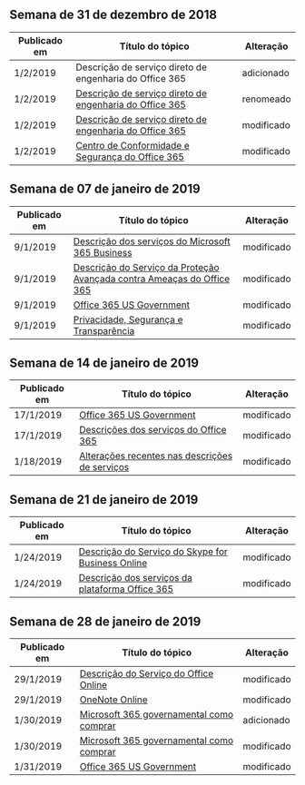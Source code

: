 <!-- This file is generated automatically each week. Changes made to this file will be overwritten.-->




## <a name="week-of-december-31-2018"></a>Semana de 31 de dezembro de 2018


| Publicado em |Título do tópico | Alteração |
|------|------------|--------|
| 1/2/2019 | Descrição de serviço direto de engenharia do Office 365 | adicionado |
| 1/2/2019 | [Descrição de serviço direto de engenharia do Office 365](/Office365/ServiceDescriptions/office-365-engineering-direct-service-description) | renomeado |
| 1/2/2019 | [Descrição de serviço direto de engenharia do Office 365](/Office365/ServiceDescriptions/office-365-engineering-direct-service-description) | modificado |
| 1/2/2019 | [Centro de Conformidade e Segurança do Office 365](/Office365/ServiceDescriptions/office-365-platform-service-description/office-365-securitycompliance-center) | modificado |


## <a name="week-of-january-07-2019"></a>Semana de 07 de janeiro de 2019


| Publicado em |Título do tópico | Alteração |
|------|------------|--------|
| 9/1/2019 | [Descrição dos serviços do Microsoft 365 Business](/Office365/ServiceDescriptions/microsoft-365-business-service-description) | modificado |
| 9/1/2019 | [Descrição do Serviço da Proteção Avançada contra Ameaças do Office 365](/Office365/ServiceDescriptions/office-365-advanced-threat-protection-service-description) | modificado |
| 9/1/2019 | [Office 365 US Government](/Office365/ServiceDescriptions/office-365-platform-service-description/office-365-us-government/office-365-us-government) | modificado |
| 9/1/2019 | [Privacidade, Segurança e Transparência](/Office365/ServiceDescriptions/office-365-platform-service-description/privacy-security-and-transparency) | modificado |


## <a name="week-of-january-14-2019"></a>Semana de 14 de janeiro de 2019


| Publicado em |Título do tópico | Alteração |
|------|------------|--------|
| 17/1/2019 | [Office 365 US Government](/Office365/ServiceDescriptions/office-365-platform-service-description/office-365-us-government/office-365-us-government) | modificado |
| 17/1/2019 | [Descrições dos serviços do Office 365](/Office365/ServiceDescriptions/office-365-service-descriptions-technet-library) | modificado |
| 1/18/2019 | [Alterações recentes nas descrições de serviços](/Office365/ServiceDescriptions/recent-service-descriptions-changes) | modificado |


## <a name="week-of-january-21-2019"></a>Semana de 21 de janeiro de 2019


| Publicado em |Título do tópico | Alteração |
|------|------------|--------|
| 1/24/2019 | [Descrição do Serviço do Skype for Business Online](/Office365/ServiceDescriptions/skype-for-business-online-service-description/skype-for-business-online-service-description) | modificado |
| 1/24/2019 | [Descrição dos serviços da plataforma Office 365](/Office365/ServiceDescriptions/office-365-platform-service-description/office-365-platform-service-description) | modificado |


## <a name="week-of-january-28-2019"></a>Semana de 28 de janeiro de 2019


| Publicado em |Título do tópico | Alteração |
|------|------------|--------|
| 29/1/2019 | [Descrição do Serviço do Office Online](/Office365/ServiceDescriptions/office-online-service-description/office-online-service-description) | modificado |
| 29/1/2019 | [OneNote Online](/Office365/ServiceDescriptions/office-online-service-description/onenote-online) | modificado |
| 1/30/2019 | [Microsoft 365 governamental como comprar](/Office365/ServiceDescriptions/office-365-platform-service-description/office-365-us-government/microsoft-365-government-how-to-buy) | adicionado |
| 1/30/2019 | [Microsoft 365 governamental como comprar](/Office365/ServiceDescriptions/office-365-platform-service-description/office-365-us-government/microsoft-365-government-how-to-buy) | modificado |
| 1/31/2019 | [Office 365 US Government](/Office365/ServiceDescriptions/office-365-platform-service-description/office-365-us-government/office-365-us-government) | modificado |
